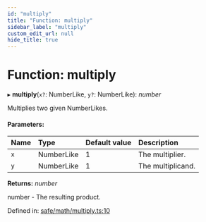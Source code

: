 ```yaml
---
id: "multiply"
title: "Function: multiply"
sidebar_label: "multiply"
custom_edit_url: null
hide_title: true
---
```


# Function: multiply

▸ **multiply**(`x?`: NumberLike, `y?`: NumberLike): *number*

Multiplies two given NumberLikes.

#### Parameters:

Name | Type | Default value | Description |
:------ | :------ | :------ | :------ |
`x` | NumberLike | 1 | The multiplier.   |
`y` | NumberLike | 1 | The multiplicand.   |

**Returns:** *number*

number - The resulting product.

Defined in: [safe/math/multiply.ts:10](https://github.com/kaihodev/hikidashi/blob/ee44aa9/src/safe/math/multiply.ts#L10)
